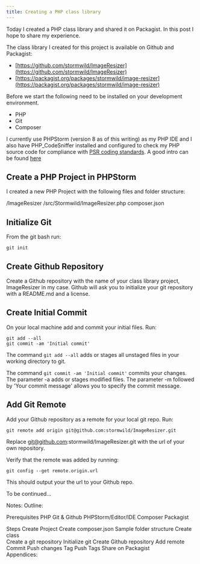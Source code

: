 ```yaml
---
title: Creating a PHP class library
---
```


Today I created a PHP class library and shared it on Packagist. In this post I hope to share my experience. 

The class library I created for this project is available on Github and Packagist:

* [https://github.com/stormwild/ImageResizer](https://github.com/stormwild/ImageResizer)
* [https://packagist.org/packages/stormwild/image-resizer](https://packagist.org/packages/stormwild/image-resizer)

Before we start the following need to be installed on your development environment.

* PHP
* Git
* Composer

I currently use PHPStorm (version 8 as of this writing) as my PHP IDE and I also have PHP_CodeSniffer installed and configured to check my PHP source code for compliance with [PSR coding standards](http://www.php-fig.org/). A good intro can be found [here](http://code.tutsplus.com/tutorials/psr-huh--net-29314)

Create a PHP Project in PHPStorm
--------------------------------

I created a new PHP Project with the following files and folder structure:

/ImageResizer
/src/Stormwild/ImageResizer.php
composer.json

Initialize Git
--------------

From the git bash run:

    git init    

Create Github Repository
------------------------

Create a Github repository with the name of your class library project, ImageResizer in my case. Github will ask you to initialize your git repository with a README.md and a license.

Create Initial Commit
---------------------

On your local machine add and commit your initial files. Run:

    git add --all
    git commit -am 'Initial commit'

The command `git add --all` adds or stages all unstaged files in your working directory to git.

The command `git commit -am 'Initial commit'` commits your changes. The parameter -a adds or stages modified files. The parameter -m followed by 'Your commit message' allows you to specify the commit message.

Add Git Remote
--------------

Add your Github repository as a remote for your local git repo. Run:

    git remote add origin git@github.com:stormwild/ImageResizer.git

Replace git@github.com:stormwild/ImageResizer.git with the url of your own repository.

Verify that the remote was added by running:

    git config --get remote.origin.url

This should output your the url to your Github repo.

To be continued...

Notes:
Outline:

Prerequisites
PHP
Git & Github
PHPStorm/Editor/IDE
Composer
Packagist

Steps
Create Project
    Create composer.json
    Sample folder structure
    Create class            
Create a git repository 
    Initialize git
    Create Github repository
    Add remote
    Commit
    Push changes
    Tag
    Push Tags
Share on Packagist    
Appendices:




